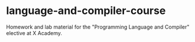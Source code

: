 # language-and-compiler-course
Homework and lab material for the "Programming Language and Compiler" elective at X Academy.
